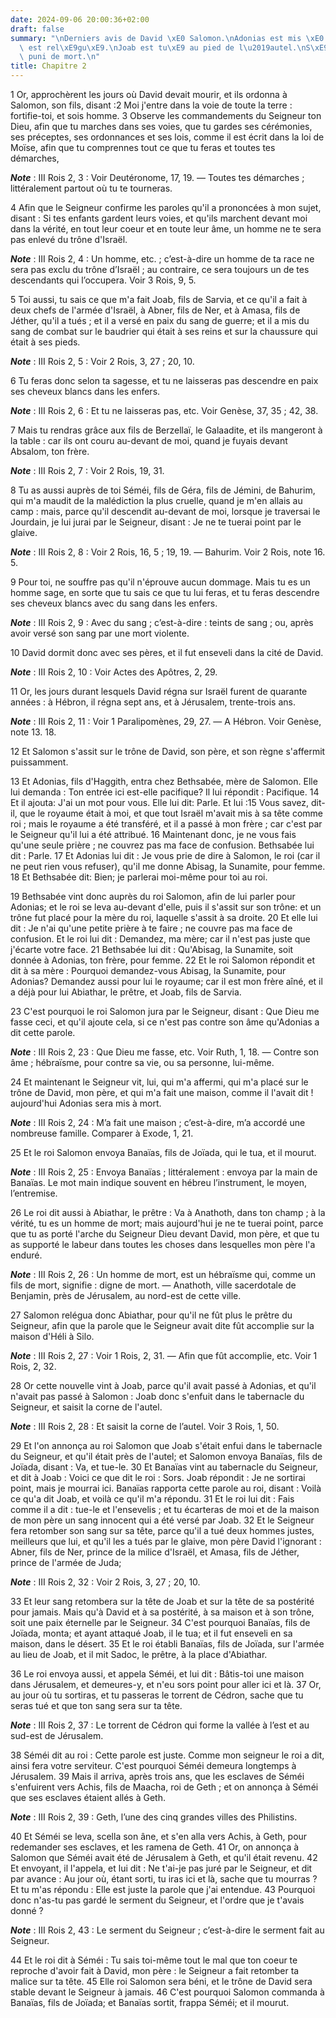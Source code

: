 ```yaml
---
date: 2024-09-06 20:00:36+02:00
draft: false
summary: "\nDerniers avis de David \xE0 Salomon.\nAdonias est mis \xE0 mort.\nAbiathar\
  \ est rel\xE9gu\xE9.\nJoab est tu\xE9 au pied de l\u2019autel.\nS\xE9m\xE9i est\
  \ puni de mort.\n"
title: Chapitre 2
---
```





1 Or, approchèrent les jours où David devait mourir, et ils ordonna à Salomon, son fils, disant :2 Moi j'entre dans la voie de toute la terre : fortifie-toi, et sois homme. 3 Observe les commandements du Seigneur ton Dieu, afin que tu marches dans ses voies, que tu gardes ses cérémonies, ses préceptes, ses ordonnances et ses lois, comme il est écrit dans la loi de Moïse, afin que tu comprennes tout ce que tu feras et toutes tes démarches,

***Note*** :  III Rois 2, 3 : Voir Deutéronome, 17, 19. ― Toutes tes démarches ; littéralement partout où tu te tourneras.

4 Afin que le Seigneur confirme les paroles qu'il a prononcées à mon sujet, disant : Si tes enfants gardent leurs voies, et qu'ils marchent devant moi dans la vérité, en tout leur coeur et en toute leur âme, un homme ne te sera pas enlevé du trône d'Israël.

***Note*** :  III Rois 2, 4 : Un homme, etc. ; c’est-à-dire un homme de ta race ne sera pas exclu du trône d’Israël ; au contraire, ce sera toujours un de tes descendants qui l’occupera. Voir 3 Rois, 9, 5.

5 Toi aussi, tu sais ce que m'a fait Joab, fils de Sarvia, et ce qu'il a fait à deux chefs de l'armée d'Israël, à Abner, fils de Ner, et à Amasa, fils de Jéther, qu'il a tués ; et il a versé en paix du sang de guerre; et il a mis du sang de combat sur le baudrier qui était à ses reins et sur la chaussure qui était à ses pieds.

***Note*** :  III Rois 2, 5 : Voir 2 Rois, 3, 27 ; 20, 10.

6 Tu feras donc selon ta sagesse, et tu ne laisseras pas descendre en paix ses cheveux blancs dans les enfers.

***Note*** :  III Rois 2, 6 : Et tu ne laisseras pas, etc. Voir Genèse, 37, 35 ; 42, 38.

7 Mais tu rendras grâce aux fils de Berzellaï, le Galaadite, et ils mangeront à la table : car ils ont couru au-devant de moi, quand je fuyais devant Absalom, ton frère.

***Note*** :  III Rois 2, 7 : Voir 2 Rois, 19, 31.

8 Tu as aussi auprès de toi Séméi, fils de Géra, fils de Jémini, de Bahurim, qui m'a maudit de la malédiction la plus cruelle, quand je m'en allais au camp : mais, parce qu'il descendit au-devant de moi, lorsque je traversai le Jourdain, je lui jurai par le Seigneur, disant : Je ne te tuerai point par le glaive.

***Note*** :  III Rois 2, 8 : Voir 2 Rois, 16, 5 ; 19, 19. ― Bahurim. Voir 2 Rois, note 16. 5.

9 Pour toi, ne souffre pas qu'il n'éprouve aucun dommage. Mais tu es un homme sage, en sorte que tu sais ce que tu lui feras, et tu feras descendre ses cheveux blancs avec du sang dans les enfers.

***Note*** :  III Rois 2, 9 : Avec du sang ; c’est-à-dire : teints de sang ; ou, après avoir versé son sang par une mort violente.


10 David dormit donc avec ses pères, et il fut enseveli dans la cité de David.

***Note*** :  III Rois 2, 10 : Voir Actes des Apôtres, 2, 29.

11 Or, les jours durant lesquels David régna sur Israël furent de quarante années : à Hébron, il régna sept ans, et à Jérusalem, trente-trois ans.

***Note*** :  III Rois 2, 11 : Voir 1 Paralipomènes, 29, 27. ― A Hébron. Voir Genèse, note 13. 18.

12 Et Salomon s'assit sur le trône de David, son père, et son règne s'affermit puissamment.


13 Et Adonias, fils d'Haggith, entra chez Bethsabée, mère de Salomon. Elle lui demanda : Ton entrée ici est-elle pacifique? Il lui répondit : Pacifique. 14 Et il ajouta: J'ai un mot pour vous. Elle lui dit: Parle. Et lui :15 Vous savez, dit-il, que le royaume était à moi, et que tout Israël m'avait mis à sa tête comme roi ; mais le royaume a été transféré, et il a passé à mon frère ; car c'est par le Seigneur qu'il lui a été attribué. 16 Maintenant donc, je ne vous fais qu'une seule prière ; ne couvrez pas ma face de confusion. Bethsabée lui dit : Parle. 17 Et Adonias lui dit : Je vous prie de dire à Salomon, le roi (car il ne peut rien vous refuser), qu'il me donne Abisag, la Sunamite, pour femme. 18 Et Bethsabée dit: Bien; je parlerai moi-même pour toi au roi.


19 Bethsabée vint donc auprès du roi Salomon, afin de lui parler pour Adonias; et le roi se leva au-devant d'elle, puis il s'assit sur son trône: et un trône fut placé pour la mère du roi, laquelle s'assit à sa droite. 20 Et elle lui dit : Je n'ai qu'une petite prière à te faire ; ne couvre pas ma face de confusion. Et le roi lui dit : Demandez, ma mère; car il n'est pas juste que j'écarte votre face. 21 Bethsabée lui dit : Qu'Abisag, la Sunamite, soit donnée à Adonias, ton frère, pour femme. 22 Et le roi Salomon répondit et dit à sa mère : Pourquoi demandez-vous Abisag, la Sunamite, pour Adonias? Demandez aussi pour lui le royaume; car il est mon frère aîné, et il a déjà pour lui Abiathar, le prêtre, et Joab, fils de Sarvia.


23 C'est pourquoi le roi Salomon jura par le Seigneur, disant : Que Dieu me fasse ceci, et qu'il ajoute cela, si ce n'est pas contre son âme qu'Adonias a dit cette parole.

***Note*** :  III Rois 2, 23 : Que Dieu me fasse, etc. Voir Ruth, 1, 18. ― Contre son âme ; hébraïsme, pour contre sa vie, ou sa personne, lui-même.

24 Et maintenant le Seigneur vit, lui, qui m'a affermi, qui m'a placé sur le trône de David, mon père, et qui m'a fait une maison, comme il l'avait dit ! aujourd'hui Adonias sera mis à mort.

***Note*** :  III Rois 2, 24 : M’a fait une maison ; c’est-à-dire, m’a accordé une nombreuse famille. Comparer à Exode, 1, 21.

25 Et le roi Salomon envoya Banaïas, fils de Joïada, qui le tua, et il mourut.

***Note*** :  III Rois 2, 25 : Envoya Banaïas ; littéralement : envoya par la main de Banaïas. Le mot main indique souvent en hébreu l’instrument, le moyen, l’entremise.


26 Le roi dit aussi à Abiathar, le prêtre : Va à Anathoth, dans ton champ ; à la vérité, tu es un homme de mort; mais aujourd'hui je ne te tuerai point, parce que tu as porté l'arche du Seigneur Dieu devant David, mon père, et que tu as supporté le labeur dans toutes les choses dans lesquelles mon père l'a enduré.

***Note*** :  III Rois 2, 26 : Un homme de mort, est un hébraïsme qui, comme un fils de mort, signifie : digne de mort. ― Anathoth, ville sacerdotale de Benjamin, près de Jérusalem, au nord-est de cette ville.

27 Salomon relégua donc Abiathar, pour qu'il ne fût plus le prêtre du Seigneur, afin que la parole que le Seigneur avait dite fût accomplie sur la maison d'Héli à Silo.

***Note*** :  III Rois 2, 27 : Voir 1 Rois, 2, 31. ― Afin que fût accomplie, etc. Voir 1 Rois, 2, 32.


28 Or cette nouvelle vint à Joab, parce qu'il avait passé à Adonias, et qu'il n'avait pas passé à Salomon : Joab donc s'enfuit dans le tabernacle du Seigneur, et saisit la corne de l'autel.

***Note*** :  III Rois 2, 28 : Et saisit la corne de l’autel. Voir 3 Rois, 1, 50.

29 Et l'on annonça au roi Salomon que Joab s'était enfui dans le tabernacle du Seigneur, et qu'il était près de l'autel; et Salomon envoya Banaïas, fils de Joïada, disant : Va, et tue-le. 30 Et Banaïas vint au tabernacle du Seigneur, et dit à Joab : Voici ce que dit le roi : Sors. Joab répondit : Je ne sortirai point, mais je mourrai ici. Banaïas rapporta cette parole au roi, disant : Voilà ce qu'a dit Joab, et voilà ce qu'il m'a répondu. 31 Et le roi lui dit : Fais comme il a dit : tue-le et l'ensevelis ; et tu écarteras de moi et de la maison de mon père un sang innocent qui a été versé par Joab. 32 Et le Seigneur fera retomber son sang sur sa tête, parce qu'il a tué deux hommes justes, meilleurs que lui, et qu'il les a tués par le glaive, mon père David l'ignorant : Abner, fils de Ner, prince de la milice d'Israël, et Amasa, fils de Jéther, prince de l'armée de Juda;

***Note*** :  III Rois 2, 32 : Voir 2 Rois, 3, 27 ; 20, 10.

33 Et leur sang retombera sur la tête de Joab et sur la tête de sa postérité pour jamais. Mais qu'à David et à sa postérité, à sa maison et à son trône, soit une paix éternelle par le Seigneur. 34 C'est pourquoi Banaïas, fils de Joïada, monta; et ayant attaqué Joab, il le tua; et il fut enseveli en sa maison, dans le désert. 35 Et le roi établi Banaïas, fils de Joïada, sur l'armée au lieu de Joab, et il mit Sadoc, le prêtre, à la place d'Abiathar.


36 Le roi envoya aussi, et appela Séméi, et lui dit : Bâtis-toi une maison dans Jérusalem, et demeures-y, et n'eu sors point pour aller ici et là. 37 Or, au jour où tu sortiras, et tu passeras le torrent de Cédron, sache que tu seras tué et que ton sang sera sur ta tête.

***Note*** :  III Rois 2, 37 : Le torrent de Cédron qui forme la vallée à l’est et au sud-est de Jérusalem.

38 Séméi dit au roi : Cette parole est juste. Comme mon seigneur le roi a dit, ainsi fera votre serviteur. C'est pourquoi Séméi demeura longtemps à Jérusalem. 39 Mais il arriva, après trois ans, que les esclaves de Séméi s'enfuirent vers Achis, fils de Maacha, roi de Geth ; et on annonça à Séméi que ses esclaves étaient allés à Geth.

***Note*** :  III Rois 2, 39 : Geth, l’une des cinq grandes villes des Philistins.

40 Et Séméi se leva, scella son âne, et s'en alla vers Achis, à Geth, pour redemander ses esclaves, et les ramena de Geth. 41 Or, on annonça à Salomon que Séméi avait été de Jérusalem à Geth, et qu'il était revenu. 42 Et envoyant, il l'appela, et lui dit : Ne t'ai-je pas juré par le Seigneur, et dit par avance : Au jour où, étant sorti, tu iras ici et là, sache que tu mourras ? Et tu m'as répondu : Elle est juste la parole que j'ai entendue. 43 Pourquoi donc n'as-tu pas gardé le serment du Seigneur, et l'ordre que je t'avais donné ?

***Note*** :  III Rois 2, 43 : Le serment du Seigneur ; c’est-à-dire le serment fait au Seigneur.

44 Et le roi dit à Séméi : Tu sais toi-même tout le mal que ton coeur te reproche d'avoir fait à David, mon père : le Seigneur a fait retomber ta malice sur ta tête. 45 Elle roi Salomon sera béni, et le trône de David sera stable devant le Seigneur à jamais. 46 C'est pourquoi Salomon commanda à Banaïas, fils de Joïada; et Banaïas sortit, frappa Séméi; et il mourut.

